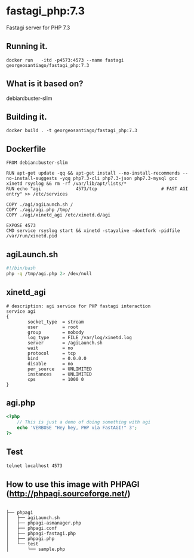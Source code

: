 # fastagi_php:7.3

Fastagi server for PHP 7.3

## Running it.

```docker
docker run   -itd -p4573:4573 --name fastagi  georgeosantiago/fastagi_php:7.3
```
## What is it based on?

debian:buster-slim

## Building it.

```docker
docker build . -t georgeosantiago/fastagi_php:7.3
```
## Dockerfile

```docker
FROM debian:buster-slim

RUN apt-get update -qq && apt-get install --no-install-recommends --no-install-suggests -yqq php7.3-cli php7.3-json php7.3-mysql gcc xinetd rsyslog && rm -rf /var/lib/apt/lists/*
RUN echo "agi             4573/tcp                        # FAST AGI entry" >> /etc/services

COPY ./agi/agiLaunch.sh /
COPY ./agi/agi.php /tmp/
COPY ./agi/xinetd_agi /etc/xinetd.d/agi

EXPOSE 4573
CMD service rsyslog start && xinetd -stayalive -dontfork -pidfile /var/run/xinetd.pid
```
## agiLaunch.sh

```bash
#!/bin/bash
php -q /tmp/agi.php 2> /dev/null
```
## xinetd_agi

```docker
# description: agi service for PHP fastagi interaction
service agi
{
        socket_type  = stream
        user         = root
        group        = nobody
        log_type     = FILE /var/log/xinetd.log
        server       = /agiLaunch.sh
        wait         = no
        protocol     = tcp
        bind         = 0.0.0.0
        disable      = no
        per_source   = UNLIMITED
        instances    = UNLIMITED
        cps          = 1000 0
}
```
## agi.php

```php
<?php
	// This is just a demo of doing something with agi
	echo 'VERBOSE "Hey hey, PHP via FastAGI!" 3';
?>
```
## Test

```cmd
telnet localhost 4573
```

## How to use this image with PHPAGI (http://phpagi.sourceforge.net/)

```text

├── phpagi
│   ├── agiLaunch.sh
│   ├── phpagi-asmanager.php
│   ├── phpagi.conf
│   ├── phpagi-fastagi.php
│   ├── phpagi.php
│   └── test
│       └── sample.php

    
```
